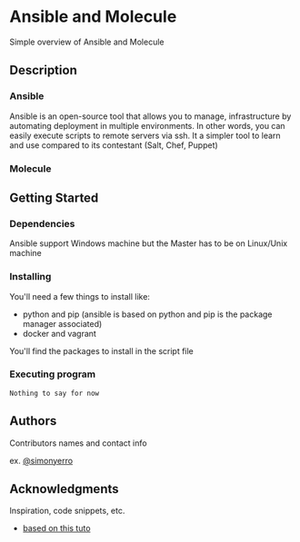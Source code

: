 # Ansible and Molecule

Simple overview of Ansible and Molecule

## Description

### Ansible

Ansible is an open-source tool that allows you to manage, infrastructure by automating deployment in multiple environments.
In other words, you can easily execute scripts to remote servers via ssh.
It a simpler tool to learn and use compared to its contestant (Salt, Chef, Puppet)

### Molecule

## Getting Started

### Dependencies

Ansible support Windows machine but the Master has to be on Linux/Unix machine

### Installing

You'll need a few things to install like:
* python and pip (ansible is based on python and pip is the package manager associated)
* docker and vagrant

You'll find the packages to install in the script file

### Executing program


```
Nothing to say for now
```

## Authors

Contributors names and contact info

ex. [@simonyerro](https://www.linkedin.com/in/simon-yerro/)

## Acknowledgments

Inspiration, code snippets, etc.
* [based on this tuto](https://www.objectif-libre.com/fr/blog/2019/01/15/ansible-molecule/)
